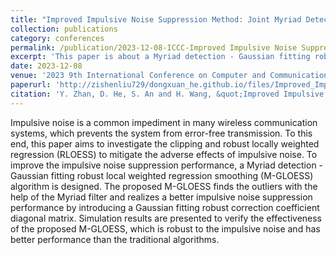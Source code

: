 ```yaml
---
title: "Improved Impulsive Noise Suppression Method: Joint Myriad Detection and Gaussian Fitting Robust Local Weighted Smoothing"
collection: publications
category: conferences
permalink: /publication/2023-12-08-ICCC-Improved Impulsive Noise Suppression Method Joint Myriad Detection and Gaussian Fitting Robust Local Weighted Smoothing-number-7
excerpt: 'This paper is about a Myriad detection - Gaussian fitting robust local weighted regression smoothing (M-GLOESS) algorithm.'
date: 2023-12-08
venue: '2023 9th International Conference on Computer and Communications (ICCC)'
paperurl: 'http://zishenliu729/dongxuan_he.github.io/files/Improved_Impulsive_Noise_Suppression_Method_Joint_Myriad_Detection_and_Gaussian_Fitting_Robust_Local_Weighted_Smoothing.pdf'
citation: 'Y. Zhan, D. He, S. An and H. Wang, &quot;Improved Impulsive Noise Suppression Method: Joint Myriad Detection and Gaussian Fitting Robust Local Weighted Smoothing,&quot; in <i>Proc. 2023 9th International Conference on Computer and Communications (ICCC)</i>, Chengdu, China, 2023, pp. 752-756.'
---
```


Impulsive noise is a common impediment in many wireless communication systems, which prevents the system from error-free transmission. To this end, this paper aims to investigate the clipping and robust locally weighted regression (RLOESS) to mitigate the adverse effects of impulsive noise. To improve the impulsive noise suppression performance, a Myriad detection - Gaussian fitting robust local weighted regression smoothing (M-GLOESS) algorithm is designed. The proposed M-GLOESS finds the outliers with the help of the Myriad filter and realizes a better impulsive noise suppression performance by introducing a Gaussian fitting robust correction coefficient diagonal matrix. Simulation results are presented to verify the effectiveness of the proposed M-GLOESS, which is robust to the impulsive noise and has better performance than the traditional algorithms.